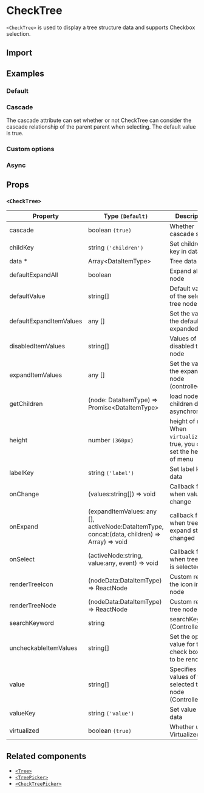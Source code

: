 # CheckTree

`<CheckTree>` is used to display a tree structure data and supports Checkbox selection.

## Import

<!--{include:(components/check-tree/fragments/import.md)}-->

## Examples

### Default

<!--{include:`basic.md`}-->

### Cascade

The cascade attribute can set whether or not CheckTree can consider the cascade relationship of the parent parent when selecting. The default value is true.

<!--{include:`cascade.md`}-->

### Custom options

<!--{include:`custom.md`}-->

### Async

<!--{include:`async.md`}-->

## Props

<!--{include:(_common/types/data-item-type.md)}-->

### `<CheckTree>`

| Property                | Type `(Default)`                                                                              | Description                                                               |
| ----------------------- | --------------------------------------------------------------------------------------------- | ------------------------------------------------------------------------- |
| cascade                 | boolean `(true)`                                                                              | Whether cascade select                                                    |
| childKey                | string `('children')`                                                                         | Set childrenKey key in data                                               |
| data \*                 | Array&lt;DataItemType&gt;                                                                     | Tree data                                                                 |
| defaultExpandAll        | boolean                                                                                       | Expand all tree node                                                      |
| defaultValue            | string[]                                                                                      | Default values of the selected tree node                                  |
| defaultExpandItemValues | any []                                                                                        | Set the value of the default expanded node                                |
| disabledItemValues      | string[]                                                                                      | Values of disabled tree node                                              |
| expandItemValues        | any []                                                                                        | Set the value of the expanded node (controlled)                           |
| getChildren             | (node: DataItemType) => Promise&lt;DataItemType&gt;                                           | load node children data asynchronously                                    |
| height                  | number `(360px)`                                                                              | height of menu. When `virtualize` is true, you can set the height of menu |
| labelKey                | string `('label')`                                                                            | Set label key in data                                                     |
| onChange                | (values:string[]) => void                                                                     | Callback fired when value change                                          |
| onExpand                | (expandItemValues: any [], activeNode:DataItemType, concat:(data, children) => Array) => void | callback fired when tree node expand state changed                        |
| onSelect                | (activeNode:string, value:any, event) => void                                                 | Callback fired when tree node is selected                                 |
| renderTreeIcon          | (nodeData:DataItemType) => ReactNode                                                          | Custom render the icon in tree node                                       |
| renderTreeNode          | (nodeData:DataItemType) => ReactNode                                                          | Custom render tree node                                                   |
| searchKeyword           | string                                                                                        | searchKeyword (Controlled)                                                |
| uncheckableItemValues   | string[]                                                                                      | Set the option value for the check box not to be rendered                 |
| value                   | string[]                                                                                      | Specifies the values of the selected tree node (Controlled)               |
| valueKey                | string `('value')`                                                                            | Set value key in data                                                     |
| virtualized             | boolean `(true)`                                                                              | Whether using Virtualized List                                            |

## Related components

- [`<Tree>`](./tree)
- [`<TreePicker>`](./tree-picker)
- [`<CheckTreePicker>`](./check-tree-picker)
